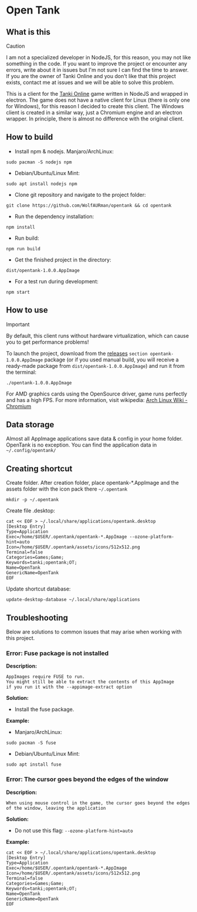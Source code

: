 # Open Tank

## What is this

> [!CAUTION]
> I am not a specialized developer in NodeJS, for this reason, you may not like something in the code. If you want to improve the project or encounter any errors, write about it in issues but I'm not sure I can find the time to answer. If you are the owner of Tanki Online and you don't like that this project exists, contact me at issues and we will be able to solve this problem.

This is a client for the [Tanki Online](https://tankionline.com) game written in NodeJS and wrapped in electron. The game does not have a native client for Linux (there is only one for Windows), for this reason I decided to create this client.
The Windows client is created in a similar way, just a Chromium engine and an electron wrapper. In principle, there is almost no difference with the original client.

## How to build

* Install npm & nodejs. Manjaro/ArchLinux:
```
sudo pacman -S nodejs npm
```

* Debian/Ubuntu/Linux Mint:
```
sudo apt install nodejs npm
```

* Clone git repository and navigate to the project folder:
```
git clone https://github.com/WolfAURman/opentank && cd opentank
```

* Run the dependency installation:
```
npm install
```

* Run build:
```
npm run build
```

* Get the finished project in the directory:
```
dist/opentank-1.0.0.AppImage
```

* For a test run during development:
```
npm start
```

## How to use

> [!IMPORTANT]
> By default, this client runs without hardware virtualization, which can cause you to get performance problems!

To launch the project, download from the [releases](https://github.com/WolfAURman/opentank/releases) ```section opentank-1.0.0.AppImage``` package (or if you used manual build, you will receive a ready-made package from ``dist/opentank-1.0.0.AppImage``) and run it from the terminal:
```
./opentank-1.0.0.AppImage
```

For AMD graphics cards using the OpenSource driver, game runs perfectly and has a high FPS. For more information, visit wikipedia: [Arch Linux Wiki - Chromium](https://wiki.archlinux.org/title/Chromium)

## Data storage
Almost all AppImage applications save data & config in your home folder. OpenTank is no exception. You can find the application data in ```~/.config/opentank/```

## Creating shortcut

Create folder. After creation folder, place opentank-*.AppImage and the assets folder with the icon pack there ```~/.opentank```
```
mkdir -p ~/.opentank
```

Create file .desktop:
```
cat << EOF > ~/.local/share/applications/opentank.desktop
[Desktop Entry]
Type=Application
Exec=/home/$USER/.opentank/opentank-*.AppImage --ozone-platform-hint=auto
Icon=/home/$USER/.opentank/assets/icons/512x512.png
Terminal=false
Categories=Games;Game;
Keywords=tanki;opentank;OT;
Name=OpenTank
GenericName=OpenTank
EOF
```

Update shortcut database:
```
update-desktop-database ~/.local/share/applications
```

## Troubleshooting

Below are solutions to common issues that may arise when working with this project.

### Error: Fuse package is not installed

**Description:**
```
AppImages require FUSE to run. 
You might still be able to extract the contents of this AppImage 
if you run it with the --appimage-extract option
```

**Solution:**
- Install the fuse package.

**Example:**
* Manjaro/ArchLinux:
```
sudo pacman -S fuse
```

* Debian/Ubuntu/Linux Mint:
```
sudo apt install fuse
```

### Error: The cursor goes beyond the edges of the window

**Description:**
```
When using mouse control in the game, the cursor goes beyond the edges of the window, leaving the application
```

**Solution:**
- Do not use this flag: `--ozone-platform-hint=auto`

**Example:**
```
cat << EOF > ~/.local/share/applications/opentank.desktop
[Desktop Entry]
Type=Application
Exec=/home/$USER/.opentank/opentank-*.AppImage
Icon=/home/$USER/.opentank/assets/icons/512x512.png
Terminal=false
Categories=Games;Game;
Keywords=tanki;opentank;OT;
Name=OpenTank
GenericName=OpenTank
EOF
```
